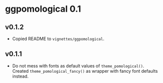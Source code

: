 # ggpomological 0.1

## v0.1.2

* Copied README to `vignettes/ggpomological`.

## v0.1.1

* Do not mess with fonts as default values of `theme_pomological()`. Created `theme_pomological_fancy()` as wrapper with fancy font defaults instead.
